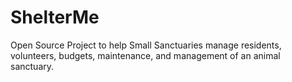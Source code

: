 # ShelterMe
Open Source Project to help Small Sanctuaries manage residents, volunteers, budgets, maintenance, and management of an animal sanctuary.
